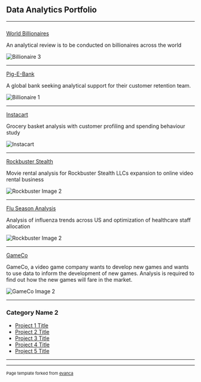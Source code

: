 ## Data Analytics Portfolio

---

###  

[World Billionaires](/sample_page)

An analytical review is to be conducted on billionaires across the world

![Billionaire 3](https://github.com/Mwayi011/mwayi011.github.io/assets/162637586/ac99040d-8c0e-4629-996a-5719e837202b)

---
[Pig-E-Bank](/pdf/sample_presentation.pdf)

A global bank seeking analytical support for their customer retention team.

![Billionaire 1](https://github.com/Mwayi011/mwayi011.github.io/assets/162637586/3e05c6af-8cb5-4338-9ec6-3729f17a8c24)

---
[Instacart](http://example.com/)

Grocery basket analysis with customer profiling and spending behaviour study

![Instacart](https://github.com/Mwayi011/mwayi011.github.io/assets/162637586/cf2d68cd-1ebd-46f4-a70d-c4e54c3be0d3)

---
[Rockbuster Stealth](http://example.com/)

Movie rental analysis for Rockbuster Stealth LLCs expansion to online video rental business

![Rockbuster Image 2](https://github.com/Mwayi011/mwayi011.github.io/assets/162637586/ddfa080a-4a37-4f12-9eb3-30ac3b8f8798)

---
[Flu Season Analysis](http://example.com/)

Analysis of influenza trends across US and optimization of healthcare staff allocation

![Rockbuster Image 2](https://github.com/Mwayi011/mwayi011.github.io/assets/162637586/5fcdc053-0d19-42ed-b6d3-2e8c1b7dd334)

---
[GameCo](http://example.com/)

GameCo, a video game company wants to develop new games and wants to use data to inform the development of new games. Analysis is required to find out how the new games will fare in the market.

![GameCo Image 2](https://github.com/Mwayi011/mwayi011.github.io/assets/162637586/761829aa-fcc6-4ec6-bcfd-e40f4dfd68f3)

---



### Category Name 2

- [Project 1 Title](http://example.com/)
- [Project 2 Title](http://example.com/)
- [Project 3 Title](http://example.com/)
- [Project 4 Title](http://example.com/)
- [Project 5 Title](http://example.com/)

---




---
<p style="font-size:11px">Page template forked from <a href="https://github.com/evanca/quick-portfolio">evanca</a></p>
<!-- Remove above link if you don't want to attibute -->
